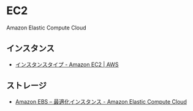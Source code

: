 # EC2
Amazon Elastic Compute Cloud

## インスタンス
- [インスタンスタイプ - Amazon EC2 | AWS](https://aws.amazon.com/jp/ec2/instance-types/)

## ストレージ
- [Amazon EBS – 最適化インスタンス - Amazon Elastic Compute Cloud](https://docs.aws.amazon.com/ja_jp/AWSEC2/latest/UserGuide/EBSOptimized.html)
